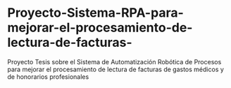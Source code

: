 # Proyecto-Sistema-RPA-para-mejorar-el-procesamiento-de-lectura-de-facturas-
Proyecto Tesis sobre el Sistema de Automatización Robótica de Procesos para mejorar el procesamiento de lectura de facturas de gastos médicos y de honorarios profesionales
